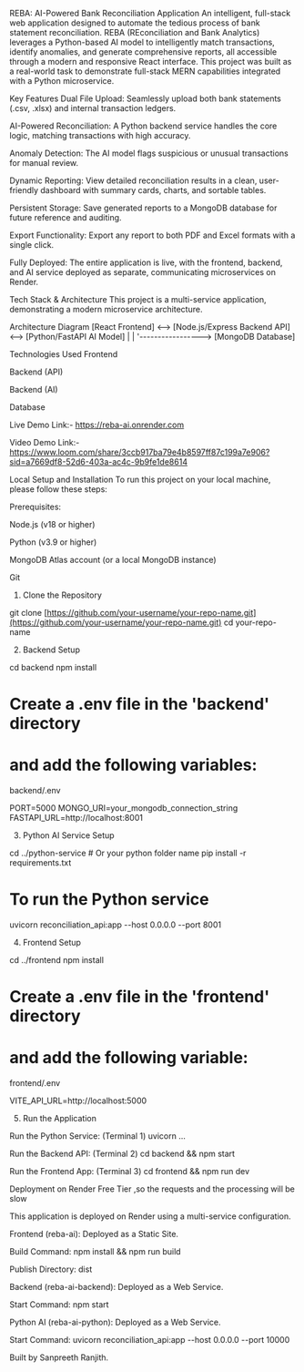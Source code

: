 REBA: AI-Powered Bank Reconciliation Application
An intelligent, full-stack web application designed to automate the tedious process of bank statement reconciliation. REBA (REconciliation and Bank Analytics) leverages a Python-based AI model to intelligently match transactions, identify anomalies, and generate comprehensive reports, all accessible through a modern and responsive React interface. This project was built as a real-world task to demonstrate full-stack MERN capabilities integrated with a Python microservice.

Key Features
Dual File Upload: Seamlessly upload both bank statements (.csv, .xlsx) and internal transaction ledgers.

AI-Powered Reconciliation: A Python backend service handles the core logic, matching transactions with high accuracy.

Anomaly Detection: The AI model flags suspicious or unusual transactions for manual review.

Dynamic Reporting: View detailed reconciliation results in a clean, user-friendly dashboard with summary cards, charts, and sortable tables.

Persistent Storage: Save generated reports to a MongoDB database for future reference and auditing.

Export Functionality: Export any report to both PDF and Excel formats with a single click.

Fully Deployed: The entire application is live, with the frontend, backend, and AI service deployed as separate, communicating microservices on Render.

Tech Stack & Architecture
This project is a multi-service application, demonstrating a modern microservice architecture.

Architecture Diagram
[React Frontend] <--> [Node.js/Express Backend API] <--> [Python/FastAPI AI Model]
       |                        |
       '-----------------> [MongoDB Database]

Technologies Used
Frontend

Backend (API)

Backend (AI)

Database

Live Demo Link:-
https://reba-ai.onrender.com

Video Demo Link:-
https://www.loom.com/share/3ccb917ba79e4b8597ff87c199a7e906?sid=a7669df8-52d6-403a-ac4c-9b9fe1de8614

Local Setup and Installation
To run this project on your local machine, please follow these steps:

Prerequisites:

Node.js (v18 or higher)

Python (v3.9 or higher)

MongoDB Atlas account (or a local MongoDB instance)

Git

1. Clone the Repository

git clone [https://github.com/your-username/your-repo-name.git](https://github.com/your-username/your-repo-name.git)
cd your-repo-name

2. Backend Setup

cd backend
npm install

# Create a .env file in the 'backend' directory
# and add the following variables:

backend/.env

PORT=5000
MONGO_URI=your_mongodb_connection_string
FASTAPI_URL=http://localhost:8001

3. Python AI Service Setup

cd ../python-service # Or your python folder name
pip install -r requirements.txt

# To run the Python service
uvicorn reconciliation_api:app --host 0.0.0.0 --port 8001

4. Frontend Setup

cd ../frontend
npm install

# Create a .env file in the 'frontend' directory
# and add the following variable:

frontend/.env

VITE_API_URL=http://localhost:5000

5. Run the Application

Run the Python Service: (Terminal 1) uvicorn ...

Run the Backend API: (Terminal 2) cd backend && npm start

Run the Frontend App: (Terminal 3) cd frontend && npm run dev

Deployment on Render Free Tier ,so the requests and the processing will be slow

This application is deployed on Render using a multi-service configuration.

Frontend (reba-ai): Deployed as a Static Site.

Build Command: npm install && npm run build

Publish Directory: dist

Backend (reba-ai-backend): Deployed as a Web Service.

Start Command: npm start

Python AI (reba-ai-python): Deployed as a Web Service.

Start Command: uvicorn reconciliation_api:app --host 0.0.0.0 --port 10000

Built by Sanpreeth Ranjith.
